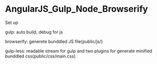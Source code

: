 # AngularJS_Gulp_Node_Browserify

Set up


gulp: auto build, debug for js


browserify: generete bunddled JS file(public/js/)


gulp-less: readable stream for gulp and two plugins for generate minified bunddled css(public/css/main.css)



